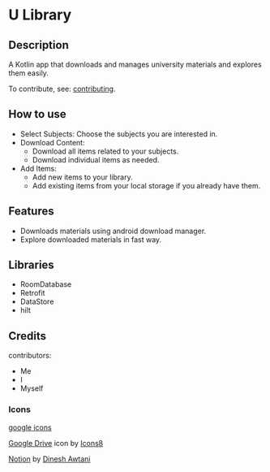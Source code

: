 # U Library

## Description

A Kotlin app that downloads and manages university materials and explores them easily.

To contribute, see: [contributing](CONTRIBUTING.md).

## How to use

* Select Subjects: Choose the subjects you are interested in.
* Download Content:
    * Download all items related to your subjects.
    * Download individual items as needed.
* Add Items:
    * Add new items to your library.
    * Add existing items from your local storage if you already have them.

## Features

- Downloads materials using android download manager.
- Explore downloaded materials in fast way.

## Libraries

- RoomDatabase
- Retrofit
- DataStore
- hilt

## Credits

contributors:

- Me
- I
- Myself

### Icons

[google icons](https://fonts.google.com/icons)

<a target="_blank" href="https://icons8.com/icon/13630/google-drive">Google Drive</a> icon
by <a target="_blank" href="https://icons8.com">Icons8</a>

<a href="https://iconscout.com/icons/notion" class="text-underline font-size-sm" target="_blank">
Notion</a>
by <a href="https://iconscout.com/contributors/icons" class="text-underline font-size-sm" target="_blank">
Dinesh Awtani</a>
